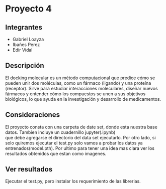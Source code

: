 # Proyecto 4

## Integrantes

-   Gabriel Loayza
-   Ibañes Perez
-   Edir Vidal
  

## Descripción

El docking molecular es un método computacional que predice cómo se pueden unir dos moléculas,
como un fármaco (ligando) y una proteína (receptor). Sirve para estudiar interacciones moleculares, diseñar
nuevos fármacos y entender cómo los compuestos se unen a sus objetivos biológicos, lo que ayuda en la investigación
y desarrollo de medicamentos.



## Consideraciones


El proyecto consta con una carpeta de date set,
donde esta nuestra base datos. Tambien incluye un cuadernillo jupyter(.ipynb)  
que debe agregarse el directorio del data set ejecutarlo.
Por otro lado, si solo quiremos ejecutar el test.py solo vamos a probar los datos ya entrenados(model.pth). Por ultimo para tener una idea mas clara ver los resultados obtenidos que estan como imagenes.


## Ver resultados

Ejecutar el test.py, pero instalar los requerimiento de las librerias.
